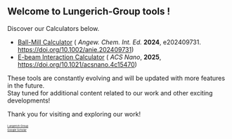 ## Welcome to Lungerich-Group tools !
Discover our Calculators below.
<br>

- <a target="blank" href="https://lungerich-group.github.io/Ball-mill-calculator">Ball-Mill Calculator</a>
(<em> Angew. Chem. Int. Ed.</em> <strong>2024</strong>, e202409731. <a target="blank" href="https://doi.org/10.1002/anie.202409731">https://doi.org/10.1002/anie.202409731</a>)
- <a target="blank" href="https://jongseong94.github.io/E-beam-interaction-calculator">E-beam Interaction Calculator</a>
(<em> ACS Nano</em>, <strong>2025</strong>, <a target="blank" href="https://doi.org/10.1021/acsnano.4c15470">https://doi.org/10.1021/acsnano.4c15470</a>)

These tools are constantly evolving and will be updated with more features in the future.<br>
Stay tuned for additional content related to our work and other exciting developments!

Thank you for visiting and exploring our work!<br>

<p style="font-size: 6px; margin-top: 10px; line-height: 1.5;">
<a target="blank" href="https://www.lungerichlab.com/">Lungerich Group</a><br>
<a target="blank" href="https://scholar.google.com/citations?user=SqZM0A4AAAAJ&amp;hl=de">Google Scholar</a>
</p>


